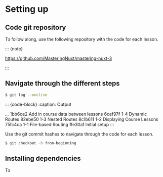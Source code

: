 # Setting up

## Code git repository

To follow along, use the following repository with the code for each lesson.

::: {note}

https://github.com/MasteringNuxt/mastering-nuxt-3

:::

## Navigate through the different steps

```bash
$ git log --oneline
```

::: {code-block}
:caption: Output

...
1bb6ce2 Add in course data between lessons
6cef97f 1-4 Dynamic Routes
82ebe50 1-3 Nested Routes
8c1b611 1-2 Displaying Course Lessons
75fc4ca 1-1 File-based Routing
ffe30a1 Initial setup
:::

Use the git commit hashes to navigate through the code for each lesson.

```bash
$ git checkout -b from-beginning
```

## Installing dependencies

To 